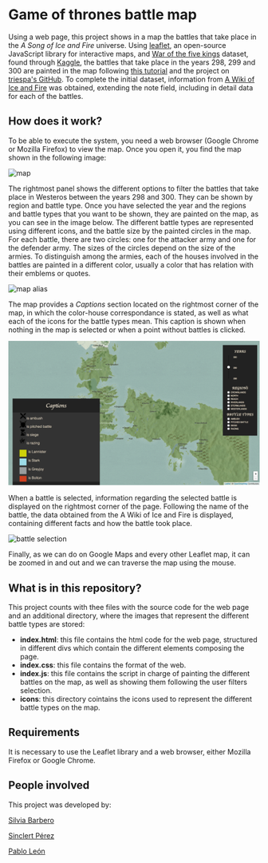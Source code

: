 # Game of thrones battle map

Using a web page, this project shows in a map the battles that take place in the *A Song of Ice and Fire* universe. Using [leaflet](http://leafletjs.com), an open-source JavaScript library for interactive maps, and [War of the five kings](https://github.com/chrisalbon/war_of_the_five_kings_dataset) dataset, found through [Kaggle](https://www.kaggle.com/mylesoneill/game-of-thrones), the battles that take place in the years 298, 299 and 300 are painted in the map following [this tutorial](https://blog.patricktriest.com/game-of-thrones-map-node-postgres-redis/) and the project on [triespa's GitHub](https://github.com/triestpa/Atlas-Of-Thrones). To complete the initial dataset, information from [A Wiki of Ice and Fire](http://awoiaf.westeros.org/index.php/Category:Battles) was obtained, extending the note field, including in detail data for each of the battles.

## How does it work?

To be able to execute the system, you need a web browser (Google Chrome or Mozilla Firefox) to view the map. Once you open it, you find the map shown in the following image:

![map](images/map.png)

The rightmost panel shows the different options to filter the battles that take place in Westeros between the years 298 and 300. They can be shown by region and battle type. Once you have selected the year and the regions and battle types that you want to be shown, they are painted on the map, as you can see in the image below. The different battle types are represented using different icons, and the battle size by the painted circles in the map. For each battle, there are two circles: one for the attacker army and one for the defender army. The sizes of the circles depend on the size of the armies. To distinguish among the armies, each of the houses involved in the battles are painted in a different color, usually a color that has relation with their emblems or quotes.

![map alias](images/map-alias.png)

The map provides a *Captions* section located on the rightmost corner of the map, in which the color-house correspondance is stated, as well as what each of the icons for the battle types mean. This caption is shown when nothing in the map is selected or when a point without battles is clicked. 

![captions](images/captions.png)

When a battle is selected, information regarding the selected battle is displayed on the rightmost corner of the page. Following the name of the battle, the data obtained from the A Wiki of Ice and Fire is displayed, containing different facts and how the battle took place.

![battle selection](images/battle-selection.png)

Finally, as we can do on Google Maps and every other Leaflet map, it can be zoomed in and out and we can traverse the map using the mouse.

## What is in this repository?

This project counts with thee files with the source code for the web page and an additional directory, where the images that represent the different battle types are stored:

- **index.html**: this file contains the html code for the web page, structured in different divs which contain the different elements composing the page.
- **index.css**: this file contains the format of the web.
- **index.js**: this file contains the script in charge of painting the different battles on the map, as well as showing them following the user filters selection.
- **icons**: this directory cointains the icons used to represent the different battle types on the map.

## Requirements

It is necessary to use the Leaflet library and a web browser, either Mozilla Firefox or Google Chrome.

## People involved

This project was developed by:

[Silvia Barbero](https://github.com/fyrier)

[Sinclert Pérez](https://github.com/Sinclert)

[Pablo León](https://github.com/PLeon6822)
